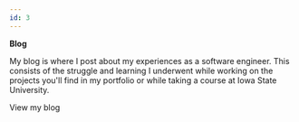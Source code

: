 ```yaml
---
id: 3
---
```


**Blog**
<divider style="width: 33%;" />

My blog is where I post about my experiences as a software engineer. This consists of the struggle and learning I underwent while working on the projects you'll find in my portfolio or while taking a course at Iowa State University.

<nuxt-link to="/blog" class="text-primary-light dark:text-primary-dark underline hover:no-underline transition">
  View my blog
</nxut-link>
